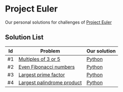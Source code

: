 # Project Euler

Our personal solutions for challenges of [Project Euler](https://projecteuler.net/)

## Solution List

|Id|Problem|Our solution|
|-|-|-|
|#1|[Multiples of 3 or 5](https://projecteuler.net/problem=1)|[Python](https://github.com/camargodev/project-euler/blob/main/src/euler-1.py)|
|#2|[Even Fibonacci numbers](https://projecteuler.net/problem=2)|[Python](https://github.com/camargodev/project-euler/blob/main/src/euler-2.py)|
|#3|[Largest prime factor](https://projecteuler.net/problem=3)|[Python](https://github.com/camargodev/project-euler/blob/main/src/euler-3.py)|
|#4|[Largest palindrome product](https://projecteuler.net/problem=4)|[Python](https://github.com/camargodev/project-euler/blob/main/src/euler-4.py)|
